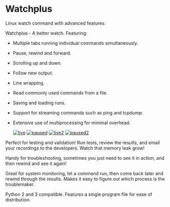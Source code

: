 # Watchplus
Linux watch command with advanced features.

Watchplus - A better watch. Featuring:
* Multiple tabs running individual commands simultaneously.
* Pause, rewind and forward.
* Scrolling up and down.
* Follow new output.
* Line wrapping.
* Read commonly used commands from a file.
* Saving and loading runs.
* Support for streaming commands such as ping and tcpdump.
* Extensive use of multiprocessing for minimal overhead.
  

  [![live](https://github.com/jamesapdx/watchplus/raw/master/screenshots/thumbnails/screenshot_1t.png)](https://github.com/jamesapdx/watchplus/raw/master/screenshots/screenshot_1.png)
  [![paused](https://github.com/jamesapdx/watchplus/raw/master/screenshots/thumbnails/screenshot_2t.png)](https://github.com/jamesapdx/watchplus/raw/master/screenshots/screenshot_2.png)
  [![live2](https://github.com/jamesapdx/watchplus/raw/master/screenshots/thumbnails/screenshot_3t.png)](https://github.com/jamesapdx/watchplus/raw/master/screenshots/screenshot_3.png)
  [![paused2](https://github.com/jamesapdx/watchplus/raw/master/screenshots/thumbnails/screenshot_4t.png)](https://github.com/jamesapdx/watchplus/raw/master/screenshots/screenshot_4.png)

Perfect for testing and validation! Run tests, review the results, and email your recordings to the developers. Watch that memory leak grow!

Handy for troubleshooting, sometimes you just need to see it in action, and then rewind and see it again!

Great for system monitoring, let a command run, then come back later and rewind through the results. Makes it easy to figure out which process is the troublemaker.

Python 2 and 3 compatible. Features a single program file for ease of distribution.
